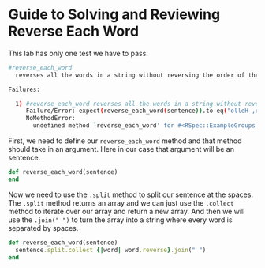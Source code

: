 # Guide to Solving and Reviewing Reverse Each Word

This lab has only one test we have to pass. 

```bash
#reverse_each_word
  reverses all the words in a string without reversing the order of the words (FAILED - 1)

Failures:

  1) #reverse_each_word reverses all the words in a string without reversing the order of the words
     Failure/Error: expect(reverse_each_word(sentence)).to eq("olleH ,ereht dna woh era ?uoy")
     NoMethodError:
       undefined method `reverse_each_word' for #<RSpec::ExampleGroups::ReverseEachWord:0x007f9af92d68b0>
```

First, we need to define our `reverse_each_word` method and that method should take in an argument. Here in our case that argument will be an sentence.

```ruby
def reverse_each_word(sentence)
end
```
Now we need to use the `.split` method to split our sentence at the spaces. The `.split` method returns an array and we can just use the `.collect` method to iterate over our array and return a new array. And then we will use the `.join(" ")` to turn the array into a string where every word is separated by spaces.


```ruby
def reverse_each_word(sentence)
  sentence.split.collect {|word| word.reverse}.join(" ")
end
```